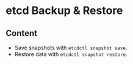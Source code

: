 # etcd Backup & Restore

## Content

- Save snapshots with `etcdctl snapshot save`.
- Restore data with `etcdctl snapshot restore`.
